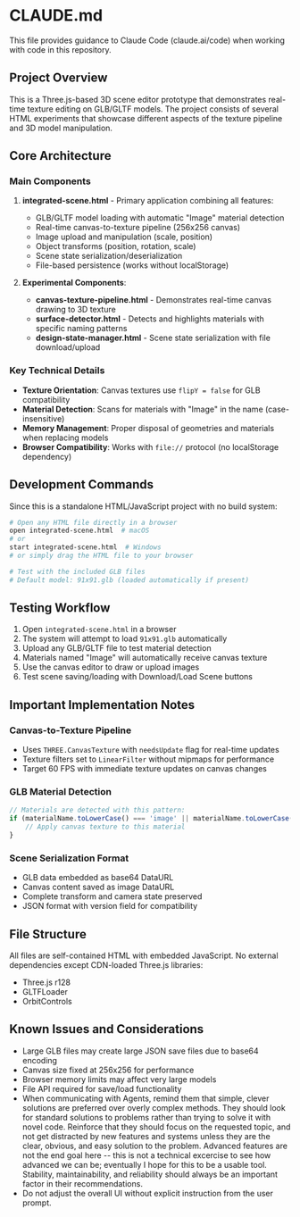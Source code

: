 # CLAUDE.md

This file provides guidance to Claude Code (claude.ai/code) when working with code in this repository.

## Project Overview

This is a Three.js-based 3D scene editor prototype that demonstrates real-time texture editing on GLB/GLTF models. The project consists of several HTML experiments that showcase different aspects of the texture pipeline and 3D model manipulation.

## Core Architecture

### Main Components

1. **integrated-scene.html** - Primary application combining all features:
   - GLB/GLTF model loading with automatic "Image" material detection
   - Real-time canvas-to-texture pipeline (256x256 canvas)
   - Image upload and manipulation (scale, position)
   - Object transforms (position, rotation, scale)
   - Scene state serialization/deserialization
   - File-based persistence (works without localStorage)

2. **Experimental Components**:
   - **canvas-texture-pipeline.html** - Demonstrates real-time canvas drawing to 3D texture
   - **surface-detector.html** - Detects and highlights materials with specific naming patterns
   - **design-state-manager.html** - Scene state serialization with file download/upload

### Key Technical Details

- **Texture Orientation**: Canvas textures use `flipY = false` for GLB compatibility
- **Material Detection**: Scans for materials with "Image" in the name (case-insensitive)
- **Memory Management**: Proper disposal of geometries and materials when replacing models
- **Browser Compatibility**: Works with `file://` protocol (no localStorage dependency)

## Development Commands

Since this is a standalone HTML/JavaScript project with no build system:

```bash
# Open any HTML file directly in a browser
open integrated-scene.html  # macOS
# or
start integrated-scene.html  # Windows
# or simply drag the HTML file to your browser

# Test with the included GLB files
# Default model: 91x91.glb (loaded automatically if present)
```

## Testing Workflow

1. Open `integrated-scene.html` in a browser
2. The system will attempt to load `91x91.glb` automatically
3. Upload any GLB/GLTF file to test material detection
4. Materials named "Image" will automatically receive canvas texture
5. Use the canvas editor to draw or upload images
6. Test scene saving/loading with Download/Load Scene buttons

## Important Implementation Notes

### Canvas-to-Texture Pipeline
- Uses `THREE.CanvasTexture` with `needsUpdate` flag for real-time updates
- Texture filters set to `LinearFilter` without mipmaps for performance
- Target 60 FPS with immediate texture updates on canvas changes

### GLB Material Detection
```javascript
// Materials are detected with this pattern:
if (materialName.toLowerCase() === 'image' || materialName.toLowerCase().includes('image')) {
    // Apply canvas texture to this material
}
```

### Scene Serialization Format
- GLB data embedded as base64 DataURL
- Canvas content saved as image DataURL  
- Complete transform and camera state preserved
- JSON format with version field for compatibility

## File Structure

All files are self-contained HTML with embedded JavaScript. No external dependencies except CDN-loaded Three.js libraries:
- Three.js r128
- GLTFLoader
- OrbitControls

## Known Issues and Considerations

- Large GLB files may create large JSON save files due to base64 encoding
- Canvas size fixed at 256x256 for performance
- Browser memory limits may affect very large models
- File API required for save/load functionality
- When communicating with Agents, remind them that simple, clever solutions are preferred over overly complex methods. They should look for standard solutions to problems rather than trying to solve it with novel code. Reinforce that they should focus on the requested topic, and not get distracted by new features and systems unless they are the clear, obvious, and easy solution to the problem. Advanced features are not the end goal here -- this is not a technical excercise to see how advanced we can be; eventually I hope for this to be a usable tool. Stability, maintainability, and reliability should always be an important factor in their recommendations.
- Do not adjust the overall UI without explicit instruction from the user prompt.
